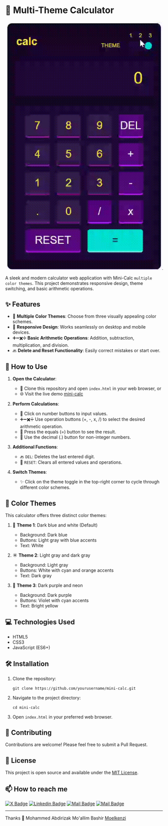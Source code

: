 # 🧮 Multi-Theme Calculator

![Calculator Preview](/Assets/Images/calculator-preview.gif)

A sleek and modern calculator web application with Mini-Calc `multiple color themes`. This project demonstrates responsive design, theme switching, and basic arithmetic operations.

## ✨ Features

- 🎨 **Multiple Color Themes**: Choose from three visually appealing color schemes.
- 📱 **Responsive Design**: Works seamlessly on desktop and mobile devices.
- ➕➖✖️➗ **Basic Arithmetic Operations**: Addition, subtraction, multiplication, and division.
- 🔙 **Delete and Reset Functionality**: Easily correct mistakes or start over.

## 🚀 How to Use

1. **Open the Calculator**: 
   - 📂 Clone this repository and open `index.html` in your web browser, or
   - 🌐 Visit the live demo [mini-calc](https://mini-calc.vercel.app)

2. **Perform Calculations**:
   - 🔢 Click on number buttons to input values.
   - ➕➖✖️➗ Use operation buttons (+, -, x, /) to select the desired arithmetic operation.
   - 🟰 Press the equals (=) button to see the result.
   - 🔹 Use the decimal (.) button for non-integer numbers.

3. **Additional Functions**:
   - 🔙 `DEL`: Deletes the last entered digit.
   - 🔄 `RESET`: Clears all entered values and operations.

4. **Switch Themes**:
   - ✨ Click on the theme toggle in the top-right corner to cycle through different color schemes.

## 🎨 Color Themes

This calculator offers three distinct color themes:

1. 🌙 **Theme 1**: Dark blue and white (Default)
   - Background: Dark blue
   - Buttons: Light gray with blue accents
   - Text: White

2. ☀️ **Theme 2**: Light gray and dark gray
   - Background: Light gray
   - Buttons: White with cyan and orange accents
   - Text: Dark gray

3. 🌈 **Theme 3**: Dark purple and neon
   - Background: Dark purple
   - Buttons: Violet with cyan accents
   - Text: Bright yellow

## 💻 Technologies Used

- HTML5
- CSS3
- JavaScript (ES6+)

## 🛠️ Installation

1. Clone the repository:
   ```
   git clone https://github.com/yourusername/mini-calc.git
   ```
2. Navigate to the project directory:
   ```
   cd mini-calc
   ```
3. Open `index.html` in your preferred web browser.

## 🤝 Contributing

Contributions are welcome! Please feel free to submit a Pull Request.

## 📄 License

This project is open source and available under the [MIT License](LICENSE).

## 📫 How to reach me

[![X Badge](https://img.shields.io/badge/-moelkenzi-1ca0f1?style=flat&labelColor=1ca0f1&logo=x&logoColor=white&link=https://twitter.com/moelkenzi)](https://twitter.com/moelkenzi)
[![Linkedin Badge](https://img.shields.io/badge/-moelkenzi-0e76a8?style=flat&labelColor=0e76a8&logo=linkedin&logoColor=white)](https://www.linkedin.com/in/moelkenzi/) [![Mail Badge](https://img.shields.io/badge/-moelkenzi-e84393?style=flat&labelColor=e84393&logo=instagram&logoColor=white)](https://instagram.com/moelkenzi) 
[![Mail Badge](https://img.shields.io/badge/-moelkenzi-c0392b?style=flat&labelColor=c0392b&logo=gmail&logoColor=white)](mailto:moelkenzi@gmail.com)

---
Thanks 💖 Mohammed Abdirizak Mo'allim Bashir 
[Moelkenzi](https://twitter.com/moelkenzi)